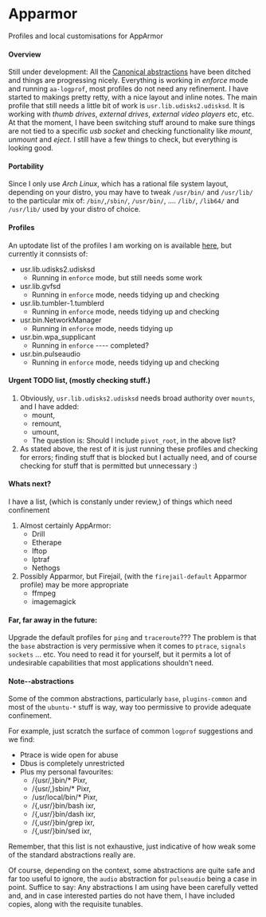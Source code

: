 # Apparmor
Profiles and local customisations for AppArmor

#### Overview
Still under development: All the [Canonical abstractions](#note--abstractions) have been ditched and things are progressing nicely. Everything is working in *enforce* mode and running `aa-logprof`, most profiles do not need any refinement. I have started to makings pretty retty, with a nice layout and inline notes. The main profile that still needs a little bit of work is `usr.lib.udisks2.udisksd`. It is working with *thumb drives*, *external drives*, *external video players* etc, etc. At that the moment, I have been switching stuff around to make sure things are not tied to a specific *usb socket* and checking functionality like *mount*, *unmount* and *eject*. I still have a few things to check, but everything is looking good.

#### Portability
Since I only use *Arch Linux*, which has a rational file system layout, depending on your distro, you may have to tweak `/usr/bin/` and `/usr/lib/` to the particular mix of: `/bin/`,`/sbin/`, `/usr/bin/`, .... `/lib/`, `/lib64/` and `/usr/lib/` used by your distro of choice.

#### Profiles
An uptodate list of the profiles I am working on is available [here](https://github.com/Irvinehimself/Irvines-Hardening-Project/blob/master/AppArmor/AppArmor-ProfileList), but currently it connsists of:

* usr.lib.udisks2.udisksd
  * Running in `enforce` mode, but still needs some work
* usr.lib.gvfsd
  * Running in `enforce` mode, needs tidying up and checking
* usr.lib.tumbler-1.tumblerd
  * Running in `enforce` mode, needs tidying up and checking
* usr.bin.NetworkManager
  * Running in `enforce` mode, needs tidying up
* usr.bin.wpa_supplicant
  * Running in `enforce` ---- completed?
* usr.bin.pulseaudio
  * Running in `enforce` mode, needs tidying up and checking


#### Urgent TODO list, (mostly checking stuff.)
1. Obviously, `usr.lib.udisks2.udisksd` needs broad authority over `mounts`, and I have added:
   * mount,
   * remount,
   * umount,
   * The question is: Should I include `pivot_root`, in the above list?
1. As stated above, the rest of it is just running these profiles and checking for errors; finding stuff that is blocked but I actually need, and of course checking for stuff that is permitted but unnecessary :)

#### Whats next?
I have a list, (which is constanly under review,) of things which need confinement
1. Almost certainly AppArmor:
   * Drill
   * Etherape
   * Iftop
   * Iptraf
   * Nethogs
1. Possibly Apparmor, but Firejail, (with the `firejail-default` Apparmor profile) may be more appropriate
   * ffmpeg
   * imagemagick

#### Far, far away in the future:
Upgrade the default profiles for `ping` and `traceroute`??? The problem is that the `base` abstraction is very permissive when it comes to `ptrace`, `signals` `sockets` ... etc. You need to read it for yourself, but it permits a lot of undesirable capabilities that most applications shouldn't need.

#### Note--abstractions
Some of the common abstractions, particularly `base`, `plugins-common` and most of the `ubuntu-*` stuff is way, way too permissive to provide adequate confinement.

For example, just scratch the surface of common `logprof` suggestions and we find:
* Ptrace is wide open for abuse
* Dbus is completely unrestricted
* Plus my personal favourites:
  * /{usr/,}bin/* Pixr,
  * /{usr/,}sbin/* Pixr,
  * /usr/local/bin/* Pixr,
  * /{,usr/}bin/bash ixr,
  * /{,usr/}bin/dash ixr,
  * /{,usr/}bin/grep ixr,
  * /{,usr/}bin/sed ixr,

Remember, that this list is not exhaustive, just indicative of how weak some of the standard abstractions really are.

Of course, depending on the context, some abstractions are quite safe and far too useful to ignore, the `audio` abstraction for `pulseaudio` being a case in point. Suffice to say: Any abstractions I am using have been carefully vetted and, and in case interested parties do not have them, I have included copies, along with the requisite tunables.




